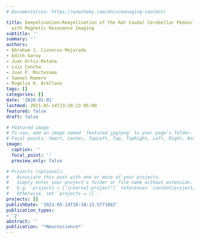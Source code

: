 ```yaml
---
# Documentation: https://wowchemy.com/docs/managing-content/

title: Demyelination–Remyelination of the Rat Caudal Cerebellar Peduncle Evaluated
  with Magnetic Resonance Imaging
subtitle: ''
summary: ''
authors:
- Abraham J. Cisneros-Mejorado
- Edith Garay
- Juan Ortiz-Retana
- Luis Concha
- Juan P. Moctezuma
- Samuel Romero
- Rogelio O. Arellano
tags: []
categories: []
date: '2020-01-01'
lastmod: 2021-05-14T13:10:13-05:00
featured: false
draft: false

# Featured image
# To use, add an image named `featured.jpg/png` to your page's folder.
# Focal points: Smart, Center, TopLeft, Top, TopRight, Left, Right, BottomLeft, Bottom, BottomRight.
image:
  caption: ''
  focal_point: ''
  preview_only: false

# Projects (optional).
#   Associate this post with one or more of your projects.
#   Simply enter your project's folder or file name without extension.
#   E.g. `projects = ["internal-project"]` references `content/project/deep-learning/index.md`.
#   Otherwise, set `projects = []`.
projects: []
publishDate: '2021-05-14T18:10:13.577188Z'
publication_types:
- '2'
abstract: ''
publication: '*Neuroscience*'
---
```

